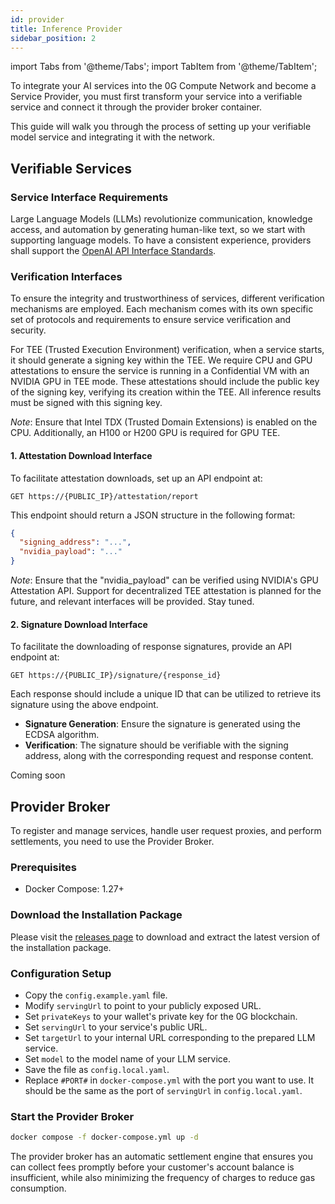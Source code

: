 ```yaml
---
id: provider
title: Inference Provider
sidebar_position: 2
---
```


import Tabs from '@theme/Tabs';
import TabItem from '@theme/TabItem';

To integrate your AI services into the 0G Compute Network and become a Service Provider, you must first transform your service into a verifiable service and connect it through the provider broker container.

This guide will walk you through the process of setting up your verifiable model service and integrating it with the network.

## Verifiable Services

### Service Interface Requirements

Large Language Models (LLMs) revolutionize communication, knowledge access, and automation by generating human-like text, so we start with supporting language models. To have a consistent experience, providers shall support the [OpenAI API Interface Standards](https://platform.openai.com/docs/api-reference/chat).

### Verification Interfaces

To ensure the integrity and trustworthiness of services, different verification mechanisms are employed. Each mechanism comes with its own specific set of protocols and requirements to ensure service verification and security.

<Tabs>
<TabItem value="TEEML" label="TEEML" default>

For TEE (Trusted Execution Environment) verification, when a service starts, it should generate a signing key within the TEE. We require CPU and GPU attestations to ensure the service is running in a Confidential VM with an NVIDIA GPU in TEE mode. These attestations should include the public key of the signing key, verifying its creation within the TEE. All inference results must be signed with this signing key.

_Note_: Ensure that Intel TDX (Trusted Domain Extensions) is enabled on the CPU. Additionally, an H100 or H200 GPU is required for GPU TEE.

#### 1. Attestation Download Interface

To facilitate attestation downloads, set up an API endpoint at:

```
GET https://{PUBLIC_IP}/attestation/report
```

This endpoint should return a JSON structure in the following format:

```json
{
  "signing_address": "...",
  "nvidia_payload": "..."
}
```

_Note_: Ensure that the "nvidia_payload" can be verified using NVIDIA's GPU Attestation API. Support for decentralized TEE attestation is planned for the future, and relevant interfaces will be provided. Stay tuned.

#### 2. Signature Download Interface

To facilitate the downloading of response signatures, provide an API endpoint at:

```
GET https://{PUBLIC_IP}/signature/{response_id}
```

Each response should include a unique ID that can be utilized to retrieve its signature using the above endpoint.

- **Signature Generation**: Ensure the signature is generated using the ECDSA algorithm.
- **Verification**: The signature should be verifiable with the signing address, along with the corresponding request and response content.

</TabItem>

<TabItem value="OPML_ZKML_and_others" label="OPML, ZKML, and others">
Coming soon
</TabItem>

</Tabs>

## Provider Broker

To register and manage services, handle user request proxies, and perform settlements, you need to use the Provider Broker.

### Prerequisites

- Docker Compose: 1.27+

### Download the Installation Package

Please visit the [releases page](https://github.com/0glabs/0g-serving-broker/releases) to download and extract the latest version of the installation package.

### Configuration Setup

- Copy the `config.example.yaml` file.
- Modify `servingUrl` to point to your publicly exposed URL.
- Set `privateKeys` to your wallet's private key for the 0G blockchain.
- Set `servingUrl` to your service's public URL.
- Set `targetUrl` to your internal URL corresponding to the prepared LLM service.
- Set `model` to the model name of your LLM service.
- Save the file as `config.local.yaml`.
- Replace `#PORT#` in `docker-compose.yml` with the port you want to use. It should be the same as the port of `servingUrl` in `config.local.yaml`.

### Start the Provider Broker

```bash
docker compose -f docker-compose.yml up -d
```

The provider broker has an automatic settlement engine that ensures you can collect fees promptly before your customer's account balance is insufficient, while also minimizing the frequency of charges to reduce gas consumption.
